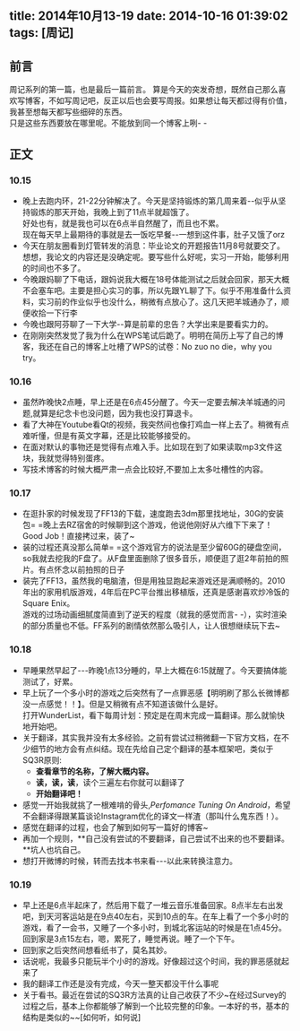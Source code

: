 title: 2014年10月13-19
date: 2014-10-16 01:39:02
tags: [周记]
---
前言
------
周记系列的第一篇，也是最后一篇前言。
算是今天的突发奇想，既然自己那么喜欢写博客，不如写周记吧，反正以后也会要写周报。如果想让每天都过得有价值，我甚至想每天都写些细碎的东西。   
只是这些东西要放在哪里呢。不能放到同一个博客上咧- -
<!--more-->
正文
----------
### 10.15
- 晚上去跑内环，21-22分钟解决了。今天是坚持锻炼的第几周来着--似乎从坚持锻炼的那天开始，我晚上到了11点半就超饿了。  
好处也有，就是我也可以在6点半自然醒了，而且也不累。  
现在每天早上最期待的事就是去一饭吃早餐--一想到这件事，肚子又饿了orz  
- 今天在朋友圈看到灯管转发的消息：毕业论文的开题报告11月8号就要交了。
想想，我论文的内容还是没确定呢。要写些什么好呢，实习一开始，能够利用的时间也不多了。
- 今晚跟妈聊了下电话，跟妈说我大概在18号体能测试之后就会回家，那天大概不会塞车吧。主要是担心实习的事，所以先跟YL聊了下。似乎不用准备什么资料，实习前的作业似乎也没什么，稍微有点放心了。这几天把羊城通办了，顺便收拾一下行李
- 今晚也跟阿芬聊了一下大学--算是前辈的忠告？大学出来是要看实力的。
- 在刚刚突然发觉了我为什么在WPS笔试后跪了。明明在简历上写了自己的博客，我还在自己的博客上吐槽了WPS的试卷：No zuo no die，why you try。 

### 10.16
- 虽然昨晚快2点睡，早上还是在6点45分醒了。今天一定要去解决羊城通的问题,就算是纪念卡也没问题，因为我也没打算退卡。
- 看了大神在Youtube看Qt的视频，我突然间也像打鸡血一样上去了。稍微有点难听懂，但是有英文字幕，还是比较能够接受的。
- 在面对默认的事物还是觉得有点难入手。比如现在到了如果读取mp3文件这块，我就觉得特别蛋疼。
- 写技术博客的时候大概严肃一点会比较好,不要加上太多吐槽性的内容。

### 10.17
- 在逛扑家的时候发现了FF13的下载，速度跑去3dm那里找地址，30G的安装包= =晚上去RZ宿舍的时候聊到这个游戏，他说他刚好从六维下下来了！Good Job！直接拷过来，装了~
- 装的过程还真没那么简单= =这个游戏官方的说法是至少留60G的硬盘空间，so我就去挖我的F盘了。从F盘里面删除了很多音乐，顺便逛了逛2年前拍的照片。有点怀念以前拍照的日子
- 装完了FF13，虽然我的电脑渣，但是用独显跑起来游戏还是满顺畅的。2010年出的家用机版游戏，4年后在PC平台推出移植版，还真是感谢喜欢炒冷饭的Square Enix。   
   游戏的过场动画细腻度简直到了逆天的程度（就我的感觉而言- -），实时渲染的部分质量也不低。FF系列的剧情依然那么吸引人，让人很想继续玩下去~

### 10.18
- 早睡果然早起了---昨晚1点13分睡的，早上大概在6:15就醒了。今天要搞体能测试了，好累。
- 早上玩了一个多小时的游戏之后突然有了一点罪恶感【明明刷了那么长微博都没一点感觉！！】。但是又稍微有点不知道该做什么是好。  
  打开WunderList，看下每周计划：预定是在周末完成一篇翻译。那么就愉快地开始吧。
- 关于翻译，其实我并没有太多经验。之前有尝试过稍微翻一下官方文档，在不少细节的地方会有点纠结。现在先给自己定个翻译的基本框架吧，类似于SQ3R原则:
    - **查看章节的名称，了解大概内容。**
    - **读，读，读**，读个三遍左右你就可以翻译了
    - **开始翻译吧！**
- 感觉一开始我就挑了一根难啃的骨头,*Perfomance Tuning On Android*，希望不会翻译得跟某篇谈论Instagram优化的译文一样渣（那叫什么鬼东西！）。
- 感觉在翻译的过程，也会了解到如何写一篇好的博客~
- 再加一个规则，**自己没有尝试的不要翻译，自己尝试不出来的也不要翻译。**坑人也坑自己。
- 想打开微博的时候，转而去找本书来看---以此来转换注意力。

### 10.19
- 早上还是6点半起床了，然后用下载了一堆云音乐准备回家。8点半左右出发吧，到天河客运站是在9点40左右，买到10点的车。在车上看了一个多小时的游戏，看了一会书，又睡了一个多小时，到城北客运站的时候是在1点45分。回到家是3点15左右，嗯，累死了，睡觉再说。睡了一个下午。
- 回到家之后突然间想看纸书了，莫名其妙。
- 话说呢，我最多只能玩半个小时的游戏。好像超过这个时间，我的罪恶感就起来了
- 我的翻译工作还是没有完成，今天一整天都没干什么事呢
- 关于看书。最近在尝试的SQ3R方法真的让自己收获了不少~在经过Survey的过程之后，基本上你都能够了解到一个比较完整的印象。一本好的书，基本的结构是类似的~~[如何听，如何说]